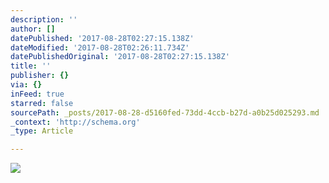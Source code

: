 ```yaml
---
description: ''
author: []
datePublished: '2017-08-28T02:27:15.138Z'
dateModified: '2017-08-28T02:26:11.734Z'
datePublishedOriginal: '2017-08-28T02:27:15.138Z'
title: ''
publisher: {}
via: {}
inFeed: true
starred: false
sourcePath: _posts/2017-08-28-d5160fed-73dd-4ccb-b27d-a0b25d025293.md
_context: 'http://schema.org'
_type: Article

---
```

![](https://the-grid-user-content.s3-us-west-2.amazonaws.com/eb89ec93-c28a-44e4-80fe-6f06e0baa4f3.gif)